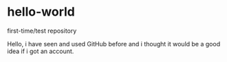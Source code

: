 # hello-world
first-time/test repository

Hello, i have seen and used GitHub before and i thought it would be a good idea if i got an account.
